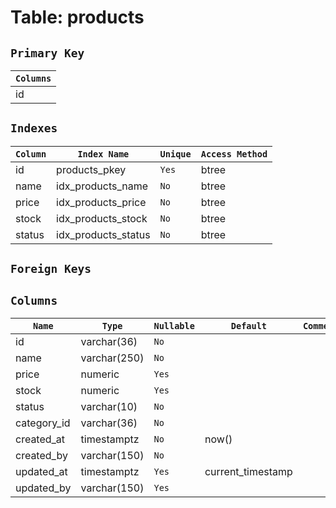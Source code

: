 # Table: products

## `Primary Key`

| `Columns`    |
| ------------ |
| id           |

## `Indexes`
| `Column`         | `Index Name`                                 | `Unique`   | `Access Method`     |
| ---------------- | -------------------------------------------- | ---------- | ------------------- |
| id               | products_pkey                                | `Yes`      | btree               |
| name             | idx_products_name                            | `No`       | btree               |
| price            | idx_products_price                           | `No`       | btree               |
| stock            | idx_products_stock                           | `No`       | btree               |
| status           | idx_products_status                          | `No`       | btree               |



## `Foreign Keys`

## `Columns`

| `Name`         | `Type`                                 | `Nullable` | `Default`           | `Comment`            |
| -------------- | -------------------------------------- | ---------- | ------------------- | -------------------- |
| id             | varchar(36)                            | `No`       |                     |                      |
| name           | varchar(250)                           | `No`       |                     |                      |
| price          | numeric                                | `Yes`      |                     |                      |
| stock          | numeric                                | `Yes`      |                     |                      |
| status         | varchar(10)                            | `No`       |                     |                      |
| category_id    | varchar(36)                            | `No`       |                     |                      |
| created_at     | timestamptz                            | `No`       | now()               |                      |
| created_by     | varchar(150)                           | `No`       |                     |                      |
| updated_at     | timestamptz                            | `Yes`      | current_timestamp   |                      |
| updated_by     | varchar(150)                           | `Yes`      |                     |                      |